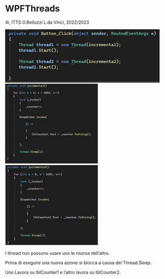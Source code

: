 # WPFThreads
4i, ITTS O.Belluzzi L.da Vinci, 2022/2023

<img src="images/immagine1.PNG" width=500>
<img src="images/immagine2.PNG" width=300> <img src="images/immagine3.PNG" width=300>

I thread non possono usare uno le risorse dell’altro.

Prima di eseguire una nuova azione si blocca a causa del Thread.Sleep.

Uno Lavora su lblCounter1 e l’altro lavora su lblCounter2.

